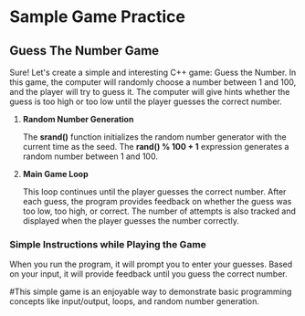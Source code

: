 <h1> Sample Game Practice </h1>
<h2>Guess The Number Game</h2>
<p>Sure! Let's create a simple and interesting C++ game: Guess the Number. In this game, the computer will randomly choose a number between 1 and 100, and the player will try to guess it. The computer will give hints whether the guess is too high or too low until the player guesses the correct number.</p>
<ol>
  <li><b>Random Number Generation</b></li>
  <p>The <b>srand()</b> function initializes the random number generator with the current time as the seed. The <b>rand() % 100 + 1</b> expression generates a random number between 1 and 100.</p>
  <li><b>Main Game Loop</b></li>
  <p>This loop continues until the player guesses the correct number. After each guess, the program provides feedback on whether the guess was too low, too high, or correct. The number of attempts is also tracked and displayed when the player guesses the number correctly.</p>
</ol>
<h3>Simple Instructions while Playing the Game</h3>
<p>When you run the program, it will prompt you to enter your guesses. Based on your input, it will provide feedback until you guess the correct number. </p>
#This simple game is an enjoyable way to demonstrate basic programming concepts like input/output, loops, and random number generation.
